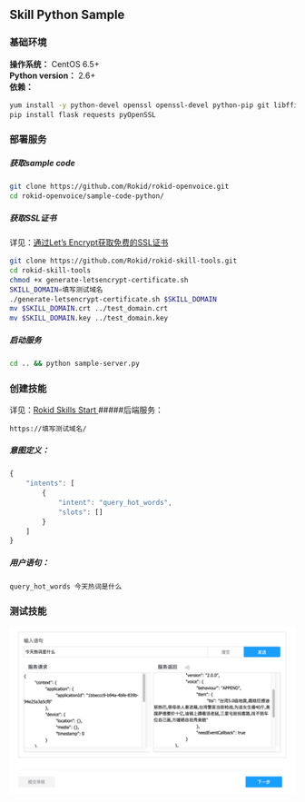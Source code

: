 ## Skill Python Sample
### 基础环境
**操作系统：** CentOS 6.5+ <br>
**Python version：** 2.6+ <br>
**依赖：**
```bash
yum install -y python-devel openssl openssl-devel python-pip git libffi-devel
pip install flask requests pyOpenSSL
```
### 部署服务
##### 获取sample code
```bash
git clone https://github.com/Rokid/rokid-openvoice.git
cd rokid-openvoice/sample-code-python/
```
##### 获取SSL证书
详见：[通过Let’s Encrypt获取免费的SSL证书](https://developer-forum.rokid.com/t/lets-encrypt-ssl/175)
```bash
git clone https://github.com/Rokid/rokid-skill-tools.git
cd rokid-skill-tools
chmod +x generate-letsencrypt-certificate.sh
SKILL_DOMAIN=填写测试域名
./generate-letsencrypt-certificate.sh $SKILL_DOMAIN
mv $SKILL_DOMAIN.crt ../test_domain.crt
mv $SKILL_DOMAIN.key ../test_domain.key
```
##### 启动服务
```bash
cd .. && python sample-server.py
```
### 创建技能
详见：[Rokid Skills Start ](https://github.com/Rokid/docs/blob/master/1-GetStarted/Rokid%20Skills%20Kit.md)
#####后端服务：
```
https://填写测试域名/
```
##### 意图定义：
```javascript
{
	"intents": [
		{
			"intent": "query_hot_words",
			"slots": []
		}
	]
}
```
##### 用户语句：
```
query_hot_words 今天热词是什么
```
### 测试技能
![Alt text](./skill-test.png)
